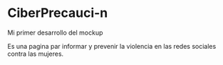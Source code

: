 # CiberPrecauci-n
Mi primer desarrollo del mockup

Es una pagina par informar y prevenir la violencia en las redes sociales contra las mujeres.
